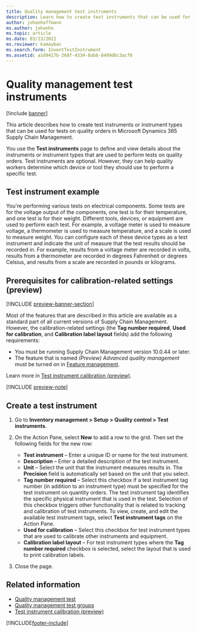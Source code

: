 ```yaml
---
title: Quality management test instruments
description: Learn how to create test instruments that can be used for tests on quality orders in Microsoft Dynamics 365 Supply Chain Management.
author: johanhoffmann
ms.author: johanho
ms.topic: article
ms.date: 03/23/2021
ms.reviewer: kamaybac
ms.search.form: InventTestInstrument
ms.assetid: a1d9417b-268f-4334-8ab6-8499d6c3acf0
---
```


# Quality management test instruments

[!include [banner](../includes/banner.md)]

This article describes how to create test instruments or instrument types that can be used for tests on quality orders in Microsoft Dynamics 365 Supply Chain Management.

You use the **Test instruments** page to define and view details about the instruments or instrument types that are used to perform tests on quality orders. Test instruments are optional. However, they can help quality workers determine which device or tool they should use to perform a specific test.

## Test instrument example

You're performing various tests on electrical components. Some tests are for the voltage output of the components, one test is for their temperature, and one test is for their weight. Different tools, devices, or equipment are used to perform each test. For example, a voltage meter is used to measure voltage, a thermometer is used to measure temperature, and a scale is used to measure weight. You can configure each of these device types as a test instrument and indicate the unit of measure that the test results should be recorded in. For example, results from a voltage meter are recorded in volts, results from a thermometer are recorded in degrees Fahrenheit or degrees Celsius, and results from a scale are recorded in pounds or kilograms.

## Prerequisites for calibration-related settings (preview)

[!INCLUDE [preview-banner-section](~/../shared-content/shared/preview-includes/preview-banner-section.md)]
<!-- KFM: Preview until further notice -->

Most of the features that are described in this article are available as a standard part of all current versions of Supply Chain Management. However, the calibration-related settings (the **Tag number required**, **Used for calibration**, and **Calibration label layout** fields) add the following requirements:

- You must be running Supply Chain Management version 10.0.44 or later.
- The feature that is named *(Preview) Advanced quality management* must be turned on in [Feature management](../../fin-ops-core/fin-ops/get-started/feature-management/feature-management-overview.md).

Learn more in [Test instrument calibration (preview)](quality-instrument-calibration.md).

[!INCLUDE [preview-note](~/../shared-content/shared/preview-includes/preview-note-d365.md)]

## Create a test instrument

1. Go to **Inventory management \> Setup \> Quality control \> Test instruments**.
1. On the Action Pane, select **New** to add a row to the grid. Then set the following fields for the new row:

    - **Test instrument** – Enter a unique ID or name for the test instrument.
    - **Description** – Enter a detailed description of the test instrument.
    - **Unit** – Select the unit that the instrument measures results in. The **Precision** field is automatically set based on the unit that you select.
    - **Tag number required** – Select this checkbox if a test instrument tag number (in addition to an instrument type) must be specified for the test instrument on quantity orders. The test instrument tag identifies the specific physical instrument that is used in the test. Selection of this checkbox triggers other functionality that is related to tracking and calibration of test instruments. To view, create, and edit the available test instrument tags, select **Test instrument tags** on the Action Pane.
    - **Used for calibration** – Select this checkbox for test instrument types that are used to calibrate other instruments and equipment.
    - **Calibration label layout** – For test instrument types where the **Tag number required** checkbox is selected, select the layout that is used to print calibration labels.

1. Close the page.

## Related information

- [Quality management test](quality-tests.md)
- [Quality management test groups](quality-test-groups.md)
- [Test instrument calibration (preview)](quality-instrument-calibration.md)

[!INCLUDE[footer-include](../../includes/footer-banner.md)]
